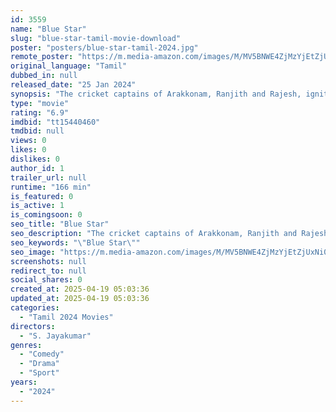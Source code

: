```yaml
---
id: 3559
name: "Blue Star"
slug: "blue-star-tamil-movie-download"
poster: "posters/blue-star-tamil-2024.jpg"
remote_poster: "https://m.media-amazon.com/images/M/MV5BNWE4ZjMzYjEtZjUxNi00NWUwLThiZWUtYmQwYWFlODc0NjMzXkEyXkFqcGc@._V1_SX300.jpg"
original_language: "Tamil"
dubbed_in: null
released_date: "25 Jan 2024"
synopsis: "The cricket captains of Arakkonam, Ranjith and Rajesh, ignite a rivalry that ruins their chances of playing when politics interferes."
type: "movie"
rating: "6.9"
imdbid: "tt15440460"
tmdbid: null
views: 0
likes: 0
dislikes: 0
author_id: 1
trailer_url: null
runtime: "166 min"
is_featured: 0
is_active: 1
is_comingsoon: 0
seo_title: "Blue Star"
seo_description: "The cricket captains of Arakkonam, Ranjith and Rajesh, ignite a rivalry that ruins their chances of playing when politics interferes."
seo_keywords: "\"Blue Star\""
seo_image: "https://m.media-amazon.com/images/M/MV5BNWE4ZjMzYjEtZjUxNi00NWUwLThiZWUtYmQwYWFlODc0NjMzXkEyXkFqcGc@._V1_SX300.jpg"
screenshots: null
redirect_to: null
social_shares: 0
created_at: 2025-04-19 05:03:36
updated_at: 2025-04-19 05:03:36
categories:
  - "Tamil 2024 Movies"
directors:
  - "S. Jayakumar"
genres:
  - "Comedy"
  - "Drama"
  - "Sport"
years:
  - "2024"
---
```

